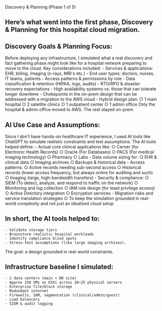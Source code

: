 Discovery & Planning (Phase 1 of 5)

## Here’s what went into the first phase, Discovery & Planning for this hospital cloud migration.

## Discovery Goals & Planning Focus:
Before deploying any infrastructure, I simulated what a real discovery and fact gathering phase might look like for a hospital network preparing to move to the cloud. Key considerations included:
	- Services & applications: EHR, billing, Imaging (x-rays, MRI's etc.)
	- End user types: doctors, nurses, IT teams, patients
	- Access patterns & permissions by role
	- Data classification & retention (HIPAA, logs, audits)
	- RTO/RPO & disaster recovery expectations
	- High availability systems vs. those that can tolerate longer downtime
	- Chokepoints in the on-prem design that can be addressed with a migration to the AWS cloud
	- Hybrid design plan:
		○ 1 main hospital
		○ 2 satellite clinics
		○ 1 outpatient center
		○ 1 admin office
Only the hospital & admin office moved to AWS. The rest stayed on-prem

## AI Use Case and Assumptions:
Since I don’t have hands-on healthcare IT experience, I used AI tools like ChatGPT to simulate realistic constraints and test assumptions. The AI tools helped define:
	- Actual core clinical applications like: 
		○ Cerner (for Electronic Health Records)
		○ Oracle (For Databases)
		○ PACS (For medical imaging technology)
		○ Pharmacy
		○ Labs
	- Data volume sizing for:
		○ EHR & clinical data
		○ Imaging archives
		○ Backups & historical data
	- Access patterns:
		○ Active records needing sub-second access
		○ Historical records (lower access frequency, but always online for auditing and such)
		○ Imaging (large, high-bandwidth transfers)
	- Security & compliance:
		○ SIEM (To detect, analyze, and respond to traffic on the network)
		○ Monitoring and log collection
		○ IAM role design (for least privilege access)
		○ Active Directory integration
		○ Encryption services
	- Migration risks and service translation strategies
		○ To keep the simulation grounded in real-world complexity and not just an idealized cloud setup

## In short, the AI tools helped to:
	- Validate storage tiers
	- Brainstorm realistic hospital workloads
	- Identify compliance blind spots
	- Stress-test assumptions (like large imaging archives).
The goal: a design grounded in real-world constraints.


## Infrastructure baseline I simulated:
	- 2 data centers (main + DR site)
	- Approx 150 VMs on ESXi across 20–25 physical servers
	- Enterprise file/block storage
	- Redundant internet
	- Firewalls, IAM, segmentation (clinical/admin/guest)
	- Load balancers
	- SIEM & audit logging
